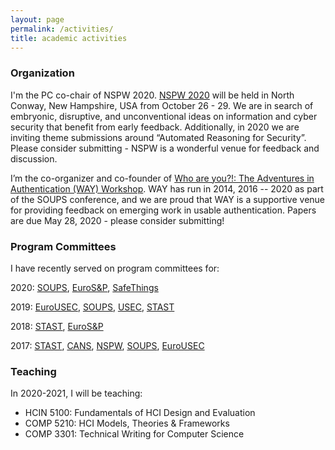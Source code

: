 ```yaml
---
layout: page
permalink: /activities/
title: academic activities
---
```


### Organization

I'm the PC co-chair of NSPW 2020. [NSPW 2020](http://www.nspw.org) will be held in North Conway, New Hampshire, USA from October 26 - 29. We are in search of embryonic, disruptive, and unconventional ideas on information and cyber security that benefit from early feedback. Additionally, in 2020 we are inviting theme submissions around “Automated Reasoning for Security”. Please consider submitting - NSPW is a wonderful venue for feedback and discussion.

I’m the co-organizer and co-founder of [Who are you?!: The Adventures in Authentication (WAY) Workshop](http://way-workshop.org). WAY has run in 2014, 2016 -- 2020 as part of the SOUPS conference, and we are proud that WAY is a supportive venue for providing feedback on emerging work in usable authentication. Papers are due May 28, 2020 - please consider submitting!


### Program Committees

I have recently served on program committees for: 

2020: [SOUPS](https://www.usenix.org/conference/soups2020), [EuroS&P](https://www.ieee-security.org/TC/EuroSP2020/), [SafeThings](https://www.ieee-security.org/TC/SPW2020/SafeThings/#accepted)

2019: [EuroUSEC](https://eusec.cs.uchicago.edu/), [SOUPS](https://www.usenix.org/conference/soups2019), [USEC](https://www.ndss-symposium.org/ndss2019/cfp-usec-2019/), [STAST](http://stast.uni.lu/) 

2018: [STAST](http://stast.uni.lu/), [EuroS&P](https://www.ieee-security.org/TC/EuroSP2018/)  

2017: [STAST](http://stast.uni.lu/), [CANS](http://crypto.ie.cuhk.edu.hk/cans17/), [NSPW](https://www.nspw.org/2017), [SOUPS](https://www.usenix.org/conference/soups2017), [EuroUSEC](https://usec.cispa.uni-saarland.de/eurousec17/)


### Teaching

In 2020-2021, I will be teaching: 

- HCIN 5100: Fundamentals of HCI Design and Evaluation
- COMP 5210: HCI Models, Theories & Frameworks
- COMP 3301: Technical Writing for Computer Science
